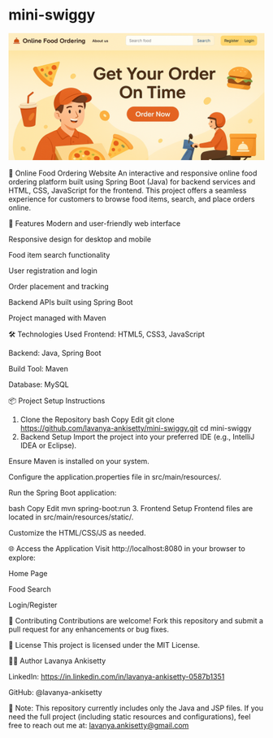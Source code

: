 # mini-swiggy
![Home Page](mini-swiggy-home.png)

🍕 Online Food Ordering Website
An interactive and responsive online food ordering platform built using Spring Boot (Java) for backend services and HTML, CSS, JavaScript for the frontend. This project offers a seamless experience for customers to browse food items, search, and place orders online.

🚀 Features
Modern and user-friendly web interface

Responsive design for desktop and mobile

Food item search functionality

User registration and login

Order placement and tracking

Backend APIs built using Spring Boot

Project managed with Maven

🛠 Technologies Used
Frontend: HTML5, CSS3, JavaScript

Backend: Java, Spring Boot

Build Tool: Maven

Database: MySQL

📦 Project Setup Instructions
1. Clone the Repository
bash
Copy
Edit
git clone https://github.com/lavanya-ankisetty/mini-swiggy.git
cd mini-swiggy
2. Backend Setup
Import the project into your preferred IDE (e.g., IntelliJ IDEA or Eclipse).

Ensure Maven is installed on your system.

Configure the application.properties file in src/main/resources/.

Run the Spring Boot application:

bash
Copy
Edit
mvn spring-boot:run
3. Frontend Setup
Frontend files are located in src/main/resources/static/.

Customize the HTML/CSS/JS as needed.

🌐 Access the Application
Visit http://localhost:8080 in your browser to explore:

Home Page

Food Search

Login/Register

🤝 Contributing
Contributions are welcome!
Fork this repository and submit a pull request for any enhancements or bug fixes.

📄 License
This project is licensed under the MIT License.

🙋‍♀️ Author
Lavanya Ankisetty

LinkedIn: https://in.linkedin.com/in/lavanya-ankisetty-0587b1351

GitHub: @lavanya-ankisetty

📌 Note: This repository currently includes only the Java and JSP files.
If you need the full project (including static resources and configurations), feel free to reach out me at: lavanya.ankisetty@gmail.com
